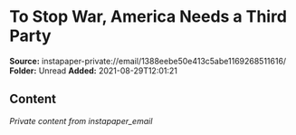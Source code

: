 # To Stop War, America Needs a Third Party

**Source:** instapaper-private://email/1388eebe50e413c5abe1169268511616/
**Folder:** Unread
**Added:** 2021-08-29T12:01:21




## Content
*Private content from instapaper_email*
